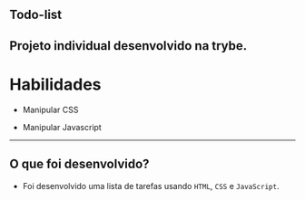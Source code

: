 ## Todo-list

## Projeto individual desenvolvido na trybe.

# Habilidades

- Manipular CSS

- Manipular Javascript

--- 

## O que foi desenvolvido?

- Foi desenvolvido uma lista de tarefas usando `HTML`, `CSS` e `JavaScript`.
